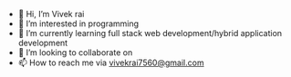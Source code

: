- 👋 Hi, I’m Vivek rai
- 👀 I’m interested in programming
- 🌱 I’m currently learning full stack web development/hybrid application development
- 💞️ I’m looking to collaborate on 
- 📫 How to reach me via vivekrai7560@gmail.com

<!---
vivekrai007/vivekrai007 is a ✨ special ✨ repository because its `README.md` (this file) appears on your GitHub profile.
You can click the Preview link to take a look at your changes.
--->
